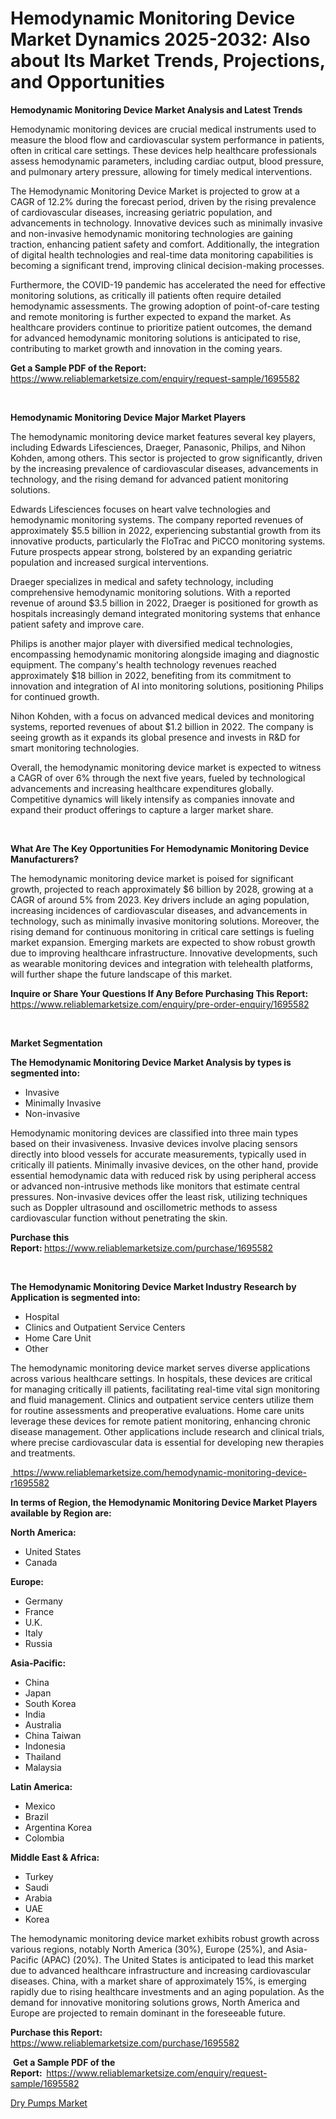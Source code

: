 <p><h1>Hemodynamic Monitoring Device Market Dynamics 2025-2032: Also about Its Market Trends, Projections, and Opportunities</h1></p><p><strong>Hemodynamic Monitoring Device Market Analysis and Latest Trends</strong></p>
<p><p>Hemodynamic monitoring devices are crucial medical instruments used to measure the blood flow and cardiovascular system performance in patients, often in critical care settings. These devices help healthcare professionals assess hemodynamic parameters, including cardiac output, blood pressure, and pulmonary artery pressure, allowing for timely medical interventions. </p><p>The Hemodynamic Monitoring Device Market is projected to grow at a CAGR of 12.2% during the forecast period, driven by the rising prevalence of cardiovascular diseases, increasing geriatric population, and advancements in technology. Innovative devices such as minimally invasive and non-invasive hemodynamic monitoring technologies are gaining traction, enhancing patient safety and comfort. Additionally, the integration of digital health technologies and real-time data monitoring capabilities is becoming a significant trend, improving clinical decision-making processes.</p><p>Furthermore, the COVID-19 pandemic has accelerated the need for effective monitoring solutions, as critically ill patients often require detailed hemodynamic assessments. The growing adoption of point-of-care testing and remote monitoring is further expected to expand the market. As healthcare providers continue to prioritize patient outcomes, the demand for advanced hemodynamic monitoring solutions is anticipated to rise, contributing to market growth and innovation in the coming years.</p></p>
<p><strong>Get a Sample PDF of the Report:&nbsp;</strong> <a href="https://www.reliablemarketsize.com/enquiry/request-sample/1695582?utm_campaign=1103&utm_medium=2&utm_source=Github&utm_content=ia&utm_term=08012025&utm_id=hemodynamic-monitoring-device">https://www.reliablemarketsize.com/enquiry/request-sample/1695582</a></p>
<p>&nbsp;</p>
<p><strong>Hemodynamic Monitoring Device Major Market Players</strong></p>
<p><p>The hemodynamic monitoring device market features several key players, including Edwards Lifesciences, Draeger, Panasonic, Philips, and Nihon Kohden, among others. This sector is projected to grow significantly, driven by the increasing prevalence of cardiovascular diseases, advancements in technology, and the rising demand for advanced patient monitoring solutions.</p><p>Edwards Lifesciences focuses on heart valve technologies and hemodynamic monitoring systems. The company reported revenues of approximately $5.5 billion in 2022, experiencing substantial growth from its innovative products, particularly the FloTrac and PiCCO monitoring systems. Future prospects appear strong, bolstered by an expanding geriatric population and increased surgical interventions.</p><p>Draeger specializes in medical and safety technology, including comprehensive hemodynamic monitoring solutions. With a reported revenue of around $3.5 billion in 2022, Draeger is positioned for growth as hospitals increasingly demand integrated monitoring systems that enhance patient safety and improve care.</p><p>Philips is another major player with diversified medical technologies, encompassing hemodynamic monitoring alongside imaging and diagnostic equipment. The company's health technology revenues reached approximately $18 billion in 2022, benefiting from its commitment to innovation and integration of AI into monitoring solutions, positioning Philips for continued growth.</p><p>Nihon Kohden, with a focus on advanced medical devices and monitoring systems, reported revenues of about $1.2 billion in 2022. The company is seeing growth as it expands its global presence and invests in R&D for smart monitoring technologies.</p><p>Overall, the hemodynamic monitoring device market is expected to witness a CAGR of over 6% through the next five years, fueled by technological advancements and increasing healthcare expenditures globally. Competitive dynamics will likely intensify as companies innovate and expand their product offerings to capture a larger market share.</p></p>
<p>&nbsp;</p>
<p><strong>What Are The Key Opportunities For Hemodynamic Monitoring Device Manufacturers?</strong></p>
<p><p>The hemodynamic monitoring device market is poised for significant growth, projected to reach approximately $6 billion by 2028, growing at a CAGR of around 5% from 2023. Key drivers include an aging population, increasing incidences of cardiovascular diseases, and advancements in technology, such as minimally invasive monitoring solutions. Moreover, the rising demand for continuous monitoring in critical care settings is fueling market expansion. Emerging markets are expected to show robust growth due to improving healthcare infrastructure. Innovative developments, such as wearable monitoring devices and integration with telehealth platforms, will further shape the future landscape of this market.</p></p>
<p><strong>Inquire or Share Your Questions If Any Before Purchasing This Report:</strong> <a href="https://www.reliablemarketsize.com/enquiry/pre-order-enquiry/1695582?utm_campaign=1103&utm_medium=2&utm_source=Github&utm_content=ia&utm_term=08012025&utm_id=hemodynamic-monitoring-device">https://www.reliablemarketsize.com/enquiry/pre-order-enquiry/1695582</a></p>
<p>&nbsp;</p>
<p><strong>Market Segmentation</strong></p>
<p><strong>The Hemodynamic Monitoring Device Market Analysis by types is segmented into:</strong></p>
<p><ul><li>Invasive</li><li>Minimally Invasive</li><li>Non-invasive</li></ul></p>
<p><p>Hemodynamic monitoring devices are classified into three main types based on their invasiveness. Invasive devices involve placing sensors directly into blood vessels for accurate measurements, typically used in critically ill patients. Minimally invasive devices, on the other hand, provide essential hemodynamic data with reduced risk by using peripheral access or advanced non-intrusive methods like monitors that estimate central pressures. Non-invasive devices offer the least risk, utilizing techniques such as Doppler ultrasound and oscillometric methods to assess cardiovascular function without penetrating the skin.</p></p>
<p><strong>Purchase this Report:&nbsp;</strong><a href="https://www.reliablemarketsize.com/purchase/1695582?utm_campaign=1103&utm_medium=2&utm_source=Github&utm_content=ia&utm_term=08012025&utm_id=hemodynamic-monitoring-device">https://www.reliablemarketsize.com/purchase/1695582</a></p>
<p>&nbsp;</p>
<p><strong>The Hemodynamic Monitoring Device Market Industry Research by Application is segmented into:</strong></p>
<p><ul><li>Hospital</li><li>Clinics and Outpatient Service Centers</li><li>Home Care Unit</li><li>Other</li></ul></p>
<p><p>The hemodynamic monitoring device market serves diverse applications across various healthcare settings. In hospitals, these devices are critical for managing critically ill patients, facilitating real-time vital sign monitoring and fluid management. Clinics and outpatient service centers utilize them for routine assessments and preoperative evaluations. Home care units leverage these devices for remote patient monitoring, enhancing chronic disease management. Other applications include research and clinical trials, where precise cardiovascular data is essential for developing new therapies and treatments.</p></p>
<p><a href="https://www.reliablemarketsize.com/hemodynamic-monitoring-device-r1695582?utm_campaign=1103&utm_medium=2&utm_source=Github&utm_content=ia&utm_term=08012025&utm_id=hemodynamic-monitoring-device">&nbsp;https://www.reliablemarketsize.com/hemodynamic-monitoring-device-r1695582</a></p>
<p><strong>In terms of Region, the Hemodynamic Monitoring Device Market Players available by Region are:</strong></p>
<p>
    <p> <strong> North America: </strong>
        <ul>
            <li>United States</li>
            <li>Canada</li>
        </ul>
        </p> 
    <p> <strong> Europe: </strong>
        <ul>
            <li>Germany</li>
            <li>France</li>
            <li>U.K.</li>
            <li>Italy</li>
            <li>Russia</li>
        </ul>
        </p> 
    <p> <strong> Asia-Pacific: </strong>
        <ul>
            <li>China</li>
            <li>Japan</li>
            <li>South Korea</li>
            <li>India</li>
            <li>Australia</li>
            <li>China Taiwan</li>
            <li>Indonesia</li>
            <li>Thailand</li>
            <li>Malaysia</li>
        </ul>
        </p> 
    <p> <strong> Latin America: </strong>
        <ul>
            <li>Mexico</li>
            <li>Brazil</li>
            <li>Argentina Korea</li>
            <li>Colombia</li>
        </ul>
        </p> 
    <p> <strong> Middle East & Africa: </strong>
        <ul>
            <li>Turkey</li>
            <li>Saudi</li>
            <li>Arabia</li>
            <li>UAE</li>
            <li>Korea</li>
        </ul>
    </p>
    </p>
<p><p>The hemodynamic monitoring device market exhibits robust growth across various regions, notably North America (30%), Europe (25%), and Asia-Pacific (APAC) (20%). The United States is anticipated to lead this market due to advanced healthcare infrastructure and increasing cardiovascular diseases. China, with a market share of approximately 15%, is emerging rapidly due to rising healthcare investments and an aging population. As the demand for innovative monitoring solutions grows, North America and Europe are projected to remain dominant in the foreseeable future.</p></p>
<p><strong>Purchase this Report: </strong><a href="https://www.reliablemarketsize.com/purchase/1695582?utm_campaign=1103&utm_medium=2&utm_source=Github&utm_content=ia&utm_term=08012025&utm_id=hemodynamic-monitoring-device">https://www.reliablemarketsize.com/purchase/1695582</a></p>
<p>&nbsp;<strong>Get a Sample PDF of the Report:&nbsp;&nbsp;</strong><a href="https://www.reliablemarketsize.com/enquiry/request-sample/1695582?utm_campaign=1103&utm_medium=2&utm_source=Github&utm_content=ia&utm_term=08012025&utm_id=hemodynamic-monitoring-device">https://www.reliablemarketsize.com/enquiry/request-sample/1695582</a></p>
<p><strong></strong></p>
<p><p><a href="https://github.com/gdfhhhj/Market-Research-Report-List-7/blob/main/dry-pumps-market.md?utm_campaign=1103&utm_medium=2&utm_source=Github&utm_content=ia&utm_term=08012025&utm_id=hemodynamic-monitoring-device">Dry Pumps Market</a></p></p>